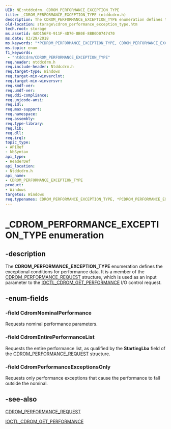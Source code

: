 ```yaml
---
UID: NE:ntddcdrm._CDROM_PERFORMANCE_EXCEPTION_TYPE
title: _CDROM_PERFORMANCE_EXCEPTION_TYPE (ntddcdrm.h)
description: The CDROM_PERFORMANCE_EXCEPTION_TYPE enumeration defines the exceptional conditions for performance data.
old-location: storage\cdrom_performance_exception_type.htm
tech.root: storage
ms.assetid: 4AD156F8-911F-4D70-8B0E-8BB0D0747470
ms.date: 03/29/2018
ms.keywords: "*PCDROM_PERFORMANCE_EXCEPTION_TYPE, CDROM_PERFORMANCE_EXCEPTION_TYPE, CDROM_PERFORMANCE_EXCEPTION_TYPE enumeration [Storage Devices], CdromEntirePerformanceList, CdromNominalPerformance, CdromPerformanceExceptionsOnly, PCDROM_PERFORMANCE_EXCEPTION_TYPE, PCDROM_PERFORMANCE_EXCEPTION_TYPE enumeration pointer [Storage Devices], _CDROM_PERFORMANCE_EXCEPTION_TYPE, ntddcdrm/ CdromPerformanceExceptionsOnly, ntddcdrm/CDROM_PERFORMANCE_EXCEPTION_TYPE, ntddcdrm/CdromEntirePerformanceList, ntddcdrm/CdromNominalPerformance, ntddcdrm/PCDROM_PERFORMANCE_EXCEPTION_TYPE, storage.cdrom_performance_exception_type"
ms.topic: enum
f1_keywords:
 - "ntddcdrm/CDROM_PERFORMANCE_EXCEPTION_TYPE"
req.header: ntddcdrm.h
req.include-header: Ntddcdrm.h
req.target-type: Windows
req.target-min-winverclnt: 
req.target-min-winversvr: 
req.kmdf-ver: 
req.umdf-ver: 
req.ddi-compliance: 
req.unicode-ansi: 
req.idl: 
req.max-support: 
req.namespace: 
req.assembly: 
req.type-library: 
req.lib: 
req.dll: 
req.irql: 
topic_type:
- APIRef
- kbSyntax
api_type:
- HeaderDef
api_location:
- Ntddcdrm.h
api_name:
- CDROM_PERFORMANCE_EXCEPTION_TYPE
product:
- Windows
targetos: Windows
req.typenames: CDROM_PERFORMANCE_EXCEPTION_TYPE, *PCDROM_PERFORMANCE_EXCEPTION_TYPE
---
```


# _CDROM_PERFORMANCE_EXCEPTION_TYPE enumeration


## -description


The <b>CDROM_PERFORMANCE_EXCEPTION_TYPE</b> enumeration defines the exceptional conditions for performance data. It is a member of the <a href="https://docs.microsoft.com/windows-hardware/drivers/ddi/ntddcdrm/ns-ntddcdrm-_cdrom_performance_request">CDROM_PERFORMANCE_REQUEST</a> structure, which is used as an input parameter to the  <a href="https://docs.microsoft.com/windows-hardware/drivers/ddi/ntddcdrm/ni-ntddcdrm-ioctl_cdrom_get_performance">IOCTL_CDROM_GET_PERFORMANCE</a> I/O control request. 


## -enum-fields




### -field CdromNominalPerformance

Requests nominal performance parameters.


### -field CdromEntirePerformanceList

Requests the entire performance list, as qualified by the <b>StartingLba</b> field of the <a href="https://docs.microsoft.com/windows-hardware/drivers/ddi/ntddcdrm/ns-ntddcdrm-_cdrom_performance_request">CDROM_PERFORMANCE_REQUEST</a> structure.


### -field CdromPerformanceExceptionsOnly

Requests only performance exceptions that cause the performance to fall outside the nominal.


## -see-also




<a href="https://docs.microsoft.com/windows-hardware/drivers/ddi/ntddcdrm/ns-ntddcdrm-_cdrom_performance_request">CDROM_PERFORMANCE_REQUEST</a>



<a href="https://docs.microsoft.com/windows-hardware/drivers/ddi/ntddcdrm/ni-ntddcdrm-ioctl_cdrom_get_performance">IOCTL_CDROM_GET_PERFORMANCE</a>
 

 

